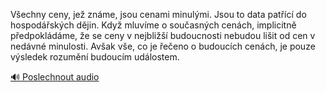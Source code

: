 
Všechny ceny, jež známe, jsou cenami minulými. Jsou to data patřící do hospodářských dějin. Když mluvíme o současných cenách, implicitně předpokládáme, že se ceny v nejbližší budoucnosti nebudou lišit od cen v nedávné minulosti. Avšak vše, co je řečeno o budoucích cenách, je pouze výsledek rozumění budoucím událostem.

[🔊 Poslechnout audio](/data/7-paragraphs/audio/chapter_62/para_010-Vechny-ceny-je-znme-jsou-cenami-minulmi-Jso.mp3)
